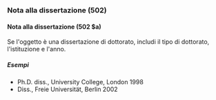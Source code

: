 ### Nota alla dissertazione (502)

#### Nota alla dissertazione (502 $a)
Se l'oggetto è una dissertazione di dottorato, includi il tipo di dottorato, l'istituzione e l'anno.

##### Esempi  
- Ph.D. diss., University College, London 1998  
- Diss., Freie Universität, Berlin 2002 
